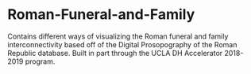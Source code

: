 # Roman-Funeral-and-Family
Contains different ways of visualizing the Roman funeral and family interconnectivity based off of the Digital Prosopography of the Roman Republic database. Built in part through the UCLA DH Accelerator 2018-2019 program.
